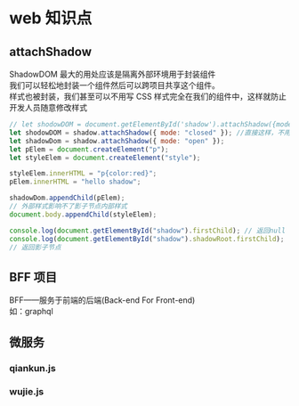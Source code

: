 # web 知识点

## attachShadow

ShadowDOM 最大的用处应该是隔离外部环境用于封装组件  
我们可以轻松地封装一个组件然后可以跨项目共享这个组件。  
样式也被封装，我们甚至可以不用写 CSS 样式完全在我们的组件中，这样就防止开发人员随意修改样式

```js
// let shodowDOM = document.getElementById('shadow').attachShadow({mode: "closed"});
let shodowDOM = shadow.attachShadow({ mode: "closed" }); //直接这样，不用getElementById居然也是可以的
let shadowDom = shadow.attachShadow({ mode: "open" });
let pElem = document.createElement("p");
let styleElem = document.createElement("style");

styleElem.innerHTML = "p{color:red}";
pElem.innerHTML = "hello shadow";

shadowDom.appendChild(pElem);
// 外部样式影响不了影子节点内部样式
document.body.appendChild(styleElem);

console.log(document.getElementById("shadow").firstChild); // 返回null
console.log(document.getElementById("shadow").shadowRoot.firstChild);
// 返回影子节点
```

## BFF 项目

BFF——服务于前端的后端(Back-end For Front-end)  
如：graphql

## 微服务

### qiankun.js

### wujie.js
